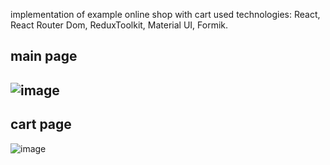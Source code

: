 implementation of example online shop with cart
used technologies: React, React Router Dom, ReduxToolkit, Material UI, Formik.

main page
-------------------------------------------------------------------------------------------
![image](https://user-images.githubusercontent.com/101500330/197385423-dfabcc4e-a74b-4ffc-8d3e-7d42a66585ea.png)
-------------------------------------------------------------------------------------------
cart page
-------------------------------------------------------------------------------------------
![image](https://user-images.githubusercontent.com/101500330/197385440-965898ab-2ba2-4d7d-9416-eefbcb56f3fc.png)
